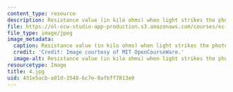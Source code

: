 ```yaml
---
content_type: resource
description: Resistance value (in kilo ohms) when light strikes the photocell.
file: https://ol-ocw-studio-app-production.s3.amazonaws.com/courses/ec-s06-practical-electronics-fall-2004/431e5acba01d35486c7e0afbff7813e0_4.jpg
file_type: image/jpeg
image_metadata:
  caption: Resistance value (in kilo ohms) when light strikes the photocell.
  credit: 'Credit: Image courtesy of MIT OpenCourseWare.'
  image-alt: Resistance value (in kilo ohms) when light strikes the photocell.
resourcetype: Image
title: 4.jpg
uid: 431e5acb-a01d-3548-6c7e-0afbff7813e0
---
```


